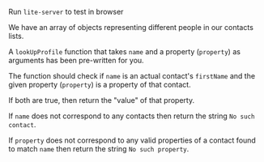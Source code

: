 Run `lite-server` to test in browser

We have an array of objects representing different people in our contacts lists. 

A `lookUpProfile` function that takes `name` and a property (`property`) as arguments has been pre-written for you.

The function should check if `name` is an actual contact's `firstName` and the given property (`property`) is a property of that contact.

If both are true, then return the "value" of that property.

If `name` does not correspond to any contacts then return the string `No such contact`.

If `property` does not correspond to any valid properties of a contact found to match `name` then return the string `No such property`.